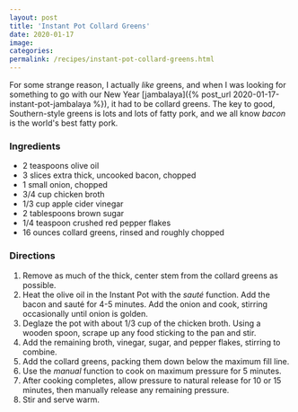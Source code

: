 ```yaml
---
layout: post
title: 'Instant Pot Collard Greens'
date: 2020-01-17
image:
categories:
permalink: /recipes/instant-pot-collard-greens.html
---
```


For some strange reason, I actually _like_ greens, and when I was looking for something to go with our New Year [jambalaya]({% post_url 2020-01-17-instant-pot-jambalaya %}), it had to be collard greens. The key to good, Southern-style greens is lots and lots of fatty pork, and we all know _bacon_ is the world's best fatty pork.

### Ingredients

- 2 teaspoons olive oil
- 3 slices extra thick, uncooked bacon, chopped
- 1 small onion, chopped
- 3/4 cup chicken broth
- 1/3 cup apple cider vinegar
- 2 tablespoons brown sugar
- 1/4 teaspoon crushed red pepper flakes
- 16 ounces collard greens, rinsed and roughly chopped

### Directions

1. Remove as much of the thick, center stem from the collard greens as possible.
2. Heat the olive oil in the Instant Pot with the _sauté_ function. Add the bacon and sauté for 4-5 minutes. Add the onion and cook, stirring occasionally until onion is golden.
3. Deglaze the pot with about 1/3 cup of the chicken broth. Using a wooden spoon, scrape up any food sticking to the pan and stir.
4. Add the remaining broth, vinegar, sugar, and pepper flakes, stirring to combine.
5. Add the collard greens, packing them down below the maximum fill line.
6. Use the _manual_ function to cook on maximum pressure for 5 minutes.
7. After cooking completes, allow pressure to natural release for 10 or 15 minutes, then manually release any remaining pressure.
8. Stir and serve warm.
